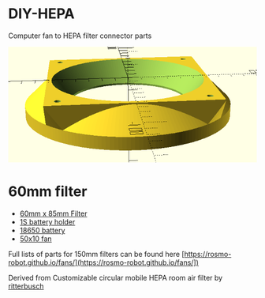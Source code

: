 # DIY-HEPA
Computer fan to HEPA filter connector parts

![img](https://raw.githubusercontent.com/samuk/DIY-HEPA/main/pictures/hepa.png)


# 60mm filter
- [60mm x 85mm Filter](https://www.amazon.ca/PUREBURG-Replacement-Compatible-Enrichment-PEPERSFIL/dp/B09ZTPW2RG)
- [1S battery holder](https://www.aliexpress.com/item/1005005302630986.html)
- [18650 battery](https://s.click.aliexpress.com/e/_DdfBurF)
- [50x10 fan](https://s.click.aliexpress.com/e/_DcuT5D7)

Full lists of parts for 150mm filters can be found here [https://rosmo-robot.github.io/fans/](https://rosmo-robot.github.io/fans/])

Derived from Customizable circular mobile HEPA room air filter by [ritterbusch](https://www.thingiverse.com/thing:4860712)
